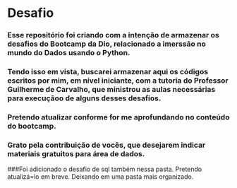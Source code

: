 # Desafio
### Esse repositório foi criando com a intenção de armazenar os desafios do Bootcamp da Dio, relacionado a imerssão no mundo do Dados usando o Python.
### Tendo isso em vista, buscarei armazenar aqui os códigos escritos por mim, em nível iniciante, com a tutoria do Professor Guilherme de Carvalho, que ministrou as aulas necessárias para execuçãoo de alguns desses desafios.
### Pretendo atualizar conforme for me aprofundando no conteúdo do bootcamp. 
### Grato pela contribuição de vocês, que desejarem indicar materiais gratuitos para área de dados.

###Foi adicionado o desafio de sql também nessa pasta. Pretendo atualizá=lo em breve. Deixando em uma pasta mais organizado.
